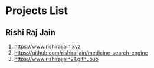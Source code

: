 # Projects List

## Rishi Raj Jain 
1. https://www.rishirajjain.xyz
2. https://github.com/rishirajjain/medicine-search-engine
3. https://www.rishirajjain21.github.io
